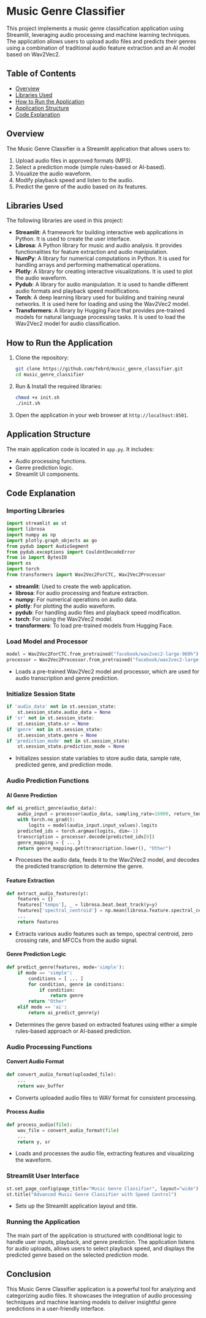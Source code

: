 # Music Genre Classifier

This project implements a music genre classification application using Streamlit, leveraging audio processing and machine learning techniques. The application allows users to upload audio files and predicts their genres using a combination of traditional audio feature extraction and an AI model based on Wav2Vec2.

## Table of Contents
- [Overview](#overview)
- [Libraries Used](#libraries-used)
- [How to Run the Application](#how-to-run-the-application)
- [Application Structure](#application-structure)
- [Code Explanation](#code-explanation)

## Overview

The Music Genre Classifier is a Streamlit application that allows users to:
1. Upload audio files in approved formats (MP3).
2. Select a prediction mode (simple rules-based or AI-based).
3. Visualize the audio waveform.
4. Modify playback speed and listen to the audio.
5. Predict the genre of the audio based on its features.

## Libraries Used

The following libraries are used in this project:

- **Streamlit**: A framework for building interactive web applications in Python. It is used to create the user interface.
- **Librosa**: A Python library for music and audio analysis. It provides functionalities for feature extraction and audio manipulation.
- **NumPy**: A library for numerical computations in Python. It is used for handling arrays and performing mathematical operations.
- **Plotly**: A library for creating interactive visualizations. It is used to plot the audio waveform.
- **Pydub**: A library for audio manipulation. It is used to handle different audio formats and playback speed modifications.
- **Torch**: A deep learning library used for building and training neural networks. It is used here for loading and using the Wav2Vec2 model.
- **Transformers**: A library by Hugging Face that provides pre-trained models for natural language processing tasks. It is used to load the Wav2Vec2 model for audio classification.

## How to Run the Application

1. Clone the repository:
   ```bash
   git clone https://github.com/febrd/music_genre_classifier.git
   cd music_genre_classifier
   ```

2. Run & Install the required libraries:
   ```bash
   chmod +x init.sh
   ./init.sh
   ```

4. Open the application in your web browser at `http://localhost:8501`.

## Application Structure

The main application code is located in `app.py`. It includes:
- Audio processing functions.
- Genre prediction logic.
- Streamlit UI components.

## Code Explanation

### Importing Libraries

```python
import streamlit as st
import librosa
import numpy as np
import plotly.graph_objects as go
from pydub import AudioSegment
from pydub.exceptions import CouldntDecodeError
from io import BytesIO
import os
import torch
from transformers import Wav2Vec2ForCTC, Wav2Vec2Processor
```

- **streamlit**: Used to create the web application.
- **librosa**: For audio processing and feature extraction.
- **numpy**: For numerical operations on audio data.
- **plotly**: For plotting the audio waveform.
- **pydub**: For handling audio files and playback speed modification.
- **torch**: For using the Wav2Vec2 model.
- **transformers**: To load pre-trained models from Hugging Face.

### Load Model and Processor

```python
model = Wav2Vec2ForCTC.from_pretrained("facebook/wav2vec2-large-960h")
processor = Wav2Vec2Processor.from_pretrained("facebook/wav2vec2-large-960h")
```

- Loads a pre-trained Wav2Vec2 model and processor, which are used for audio transcription and genre prediction.

### Initialize Session State

```python
if 'audio_data' not in st.session_state:
    st.session_state.audio_data = None
if 'sr' not in st.session_state:
    st.session_state.sr = None
if 'genre' not in st.session_state:
    st.session_state.genre = None
if 'prediction_mode' not in st.session_state:
    st.session_state.prediction_mode = None
```

- Initializes session state variables to store audio data, sample rate, predicted genre, and prediction mode.

### Audio Prediction Functions

#### AI Genre Prediction

```python
def ai_predict_genre(audio_data):
    audio_input = processor(audio_data, sampling_rate=16000, return_tensors="pt", padding=True)
    with torch.no_grad():
        logits = model(audio_input.input_values).logits
    predicted_ids = torch.argmax(logits, dim=-1)
    transcription = processor.decode(predicted_ids[0])
    genre_mapping = { ... }
    return genre_mapping.get(transcription.lower(), "Other")
```

- Processes the audio data, feeds it to the Wav2Vec2 model, and decodes the predicted transcription to determine the genre.

#### Feature Extraction

```python
def extract_audio_features(y):
    features = {}
    features['tempo'], _ = librosa.beat.beat_track(y=y)
    features['spectral_centroid'] = np.mean(librosa.feature.spectral_centroid(y=y))
    ...
    return features
```

- Extracts various audio features such as tempo, spectral centroid, zero crossing rate, and MFCCs from the audio signal.

#### Genre Prediction Logic

```python
def predict_genre(features, mode='simple'):
    if mode == 'simple':
        conditions = [ ... ]
        for condition, genre in conditions:
            if condition:
                return genre
        return "Other"
    elif mode == 'ai':
        return ai_predict_genre(y)
```

- Determines the genre based on extracted features using either a simple rules-based approach or AI-based prediction.

### Audio Processing Functions

#### Convert Audio Format

```python
def convert_audio_format(uploaded_file):
    ...
    return wav_buffer
```

- Converts uploaded audio files to WAV format for consistent processing.

#### Process Audio

```python
def process_audio(file):  
    wav_file = convert_audio_format(file)  
    ...
    return y, sr  
```

- Loads and processes the audio file, extracting features and visualizing the waveform.

### Streamlit User Interface

```python
st.set_page_config(page_title="Music Genre Classifier", layout="wide")
st.title("Advanced Music Genre Classifier with Speed Control")
```

- Sets up the Streamlit application layout and title.

### Running the Application

The main part of the application is structured with conditional logic to handle user inputs, playback, and genre prediction. The application listens for audio uploads, allows users to select playback speed, and displays the predicted genre based on the selected prediction mode.

## Conclusion

This Music Genre Classifier application is a powerful tool for analyzing and categorizing audio files. It showcases the integration of audio processing techniques and machine learning models to deliver insightful genre predictions in a user-friendly interface.
```
